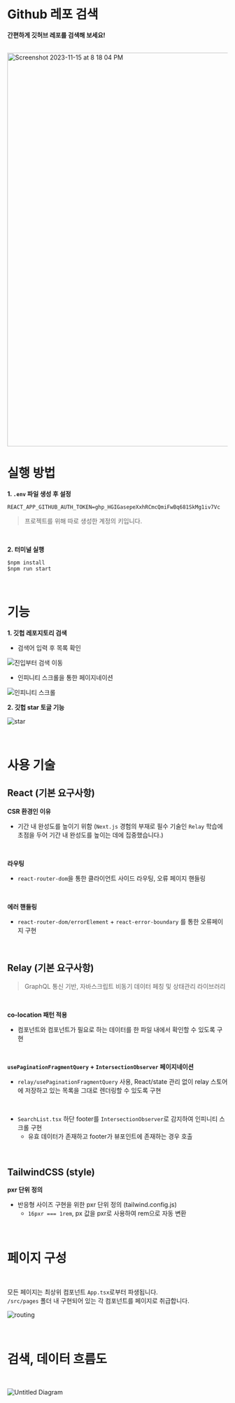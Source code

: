 # Github 레포 검색
**간편하게 깃허브 레포를 검색해 보세요!**

<br>
<img width="900" alt="Screenshot 2023-11-15 at 8 18 04 PM" src="https://github.com/Hal-ang/search_github_with_relay/assets/68503014/afa7b261-b5c1-40ee-9e5f-9861d1f9faa6">
<br>

# 실행 방법

**1. `.env` 파일 생성 후 설정**

```
REACT_APP_GITHUB_AUTH_TOKEN=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
```

> 프로젝트를 위해 따로 생성한 계정의 키입니다.

<br>

**2. 터미널 실행**

```
$npm install
$npm run start
```

<br>


# 기능

**1. 깃헙 레포지토리 검색**

- 검색어 입력 후 목록 확인

![진입부터 검색 이동](https://github.com/Hal-ang/search_github_with_relay/assets/68503014/857b0858-2715-4cc5-9b66-ba5c22f87d55)
<br>

- 인피니티 스크롤을 통한 페이지네이션

![인피니티 스크롤](https://github.com/Hal-ang/search_github_with_relay/assets/68503014/2505270d-d6ea-4320-aac2-13baf63a0be0)
<br>

**2. 깃헙 star 토글 기능**

![star](https://github.com/Hal-ang/search_github_with_relay/assets/68503014/03fbeb1b-eb8f-4628-8417-b1764988c8e2)
<br>


<br>

# 사용 기술

## React (기본 요구사항)

**CSR 환경인 이유**

- 기간 내 완성도를 높이기 위함 (`Next.js` 경험의 부재로 필수 기술인 `Relay` 학습에 초점을 두어 기간 내 완성도를 높이는 데에 집중했습니다.)

<br>

**라우팅**

- `react-router-dom`을 통한 클라이언트 사이드 라우팅, 오류 페이지 핸들링

<br>

**에러 핸들링**

- `react-router-dom/errorElement` + `react-error-boundary` 를 통한 오류페이지 구현

<br>

## Relay (기본 요구사항)

> GraphQL 통신 기반, 자바스크립트 비동기 데이터 페칭 및 상태관리 라이브러리

<br>

**co-location 패턴 적용**

- 컴포넌트와 컴포넌트가 필요로 하는 데이터를 한 파일 내에서 확인할 수 있도록 구현

<br>

**`usePaginationFragmentQuery` + `IntersectionObserver` 페이지네이션**

-  `relay/usePaginationFragmentQuery` 사용, React/state 관리 없이 relay 스토어에 저장하고 있는 목록을 그대로 렌더링할 수 있도록 구현
<br>

- `SearchList.tsx` 하단 footer를 `IntersectionObserver`로 감지하여 인피니티 스크롤 구현
  - 유효 데이터가 존재하고 footer가 뷰포인트에 존재하는 경우 호출

<br>

## TailwindCSS (style)

**pxr 단위 정의**

- 반응형 사이즈 구현을 위한 pxr 단위 정의 (tailwind.config.js)
  - `16pxr === 1rem`, px 값을 pxr로 사용하여 rem으로 자동 변환


<br>

# 페이지 구성
<br>

모든 페이지는 최상위 컴포넌트 `App.tsx`로부터 파생됩니다.  
`/src/pages` 폴더 내 구현되어 있는 각 컴포넌트를 페이지로 취급합니다.

![routing](https://github.com/Hal-ang/search_github_with_relay/assets/68503014/a459c79f-2f7d-46ee-bf68-727efd09c102)


<br>

# 검색, 데이터 흐름도
<br>

![Untitled Diagram](https://github.com/Hal-ang/search_github_with_relay/assets/68503014/a46e95ab-6e8b-4760-9e87-d3c8dd2b6637)

